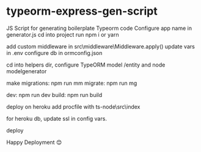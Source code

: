 # typeorm-express-gen-script

JS Script for generating boilerplate Typeorm code
Configure app name in generator.js
cd into project
run npm i or yarn

add custom middleware in src\middleware\Middleware.apply()
update vars in .env
configure db in ormconfig.json

cd into helpers dir, configure TypeORM model /entity and node modelgenerator

make migrations: npm run mm
migrate: npm run mg

dev: npm run dev
build: npm run build

deploy on heroku
add procfile with ts-node\src\index

for heroku db, update ssl in config vars.

deploy

Happy Deployment 😊
